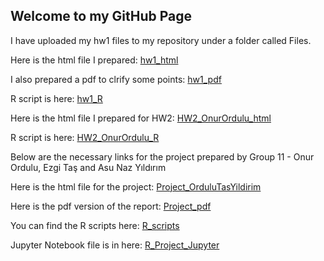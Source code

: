 ## Welcome to my GitHub Page

I have uploaded my hw1 files to my repository under a folder called Files.

Here is the html file I prepared: [hw1_html](https://bu-ie-582.github.io/fall-24-OnurOrdulu/Files/hw1.html)

I also prepared a pdf to clrify some points: [hw1_pdf](https://bu-ie-582.github.io/fall-24-OnurOrdulu/Files/HW1.pdf)

R script is here: [hw1_R](https://bu-ie-582.github.io/fall-24-OnurOrdulu/Files/hw1.R)


Here is the html file I prepared for HW2: [HW2_OnurOrdulu_html](https://bu-ie-582.github.io/fall-24-OnurOrdulu/Files/HW2_OnurOrdulu.html)

R script is here: [HW2_OnurOrdulu_R](https://bu-ie-582.github.io/fall-24-OnurOrdulu/Files/HW2_OnurOrdulu.R)


Below are the necessary links for the project prepared by Group 11 - Onur Ordulu, Ezgi Taş and Asu Naz Yıldırım

Here is the html file for the project: [Project_OrduluTasYildirim](https://bu-ie-582.github.io/fall-24-OnurOrdulu/Project/Project.html)

Here is the pdf version of the report: [Project_pdf](https://bu-ie-582.github.io/fall-24-OnurOrdulu/Project/Project%20Report.pdf)

You can find the R scripts here: [R_scripts](https://github.com/BU-IE-582/fall-24-OnurOrdulu/tree/main/Project)

Jupyter Notebook file is in here: [R_Project_Jupyter](https://github.com/BU-IE-582/fall-24-OnurOrdulu/blob/main/Project/Project.ipynb)
